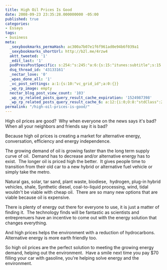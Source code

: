 ```yaml
---
title: High Oil Prices Is Good
date: 2008-09-23 23:35:28.000000000 -05:00
published: true
categories:
- Essays
tags:
- business
meta:
  _sexybookmarks_permaHash: ac300a7b07e1f6f961ad0e94b6f039a1
  _sexybookmarks_shortUrl: http://b2l.me/4rzw4
  aktt_tweeted: '1'
  _edit_last: '1'
  podPressPostSpecific: s:254:"s:245:"a:6:{s:15:"itunes:subtitle";s:15:"##PostExcerpt##";s:14:"itunes:summary";s:15:"##PostExcerpt##";s:15:"itunes:keywords";s:17:"##WordPressCats##";s:13:"itunes:author";s:10:"##Global##";s:15:"itunes:explicit";s:2:"No";s:12:"itunes:block";s:2:"No";}";";
  dsq_thread_id: '43133161'
  _nectar_love: '0'
  _wpas_done_all: '1'
  _vc_post_settings: a:1:{s:10:"vc_grid_id";a:0:{}}
  _wp_rp_image: empty
  nectar_blog_post_view_count: '103'
  _wp_rp_related_posts_query_result_cache_expiration: '1524987398'
  _wp_rp_related_posts_query_result_cache_6: a:12:{i:0;O:8:"stdClass":2:{s:7:"post_id";s:3:"389";s:5:"score";s:18:"22.805206647281494";}i:1;O:8:"stdClass":2:{s:7:"post_id";s:4:"3250";s:5:"score";s:16:"17.6807381703383";}i:2;O:8:"stdClass":2:{s:7:"post_id";s:3:"279";s:5:"score";s:17:"16.84331750061355";}i:3;O:8:"stdClass":2:{s:7:"post_id";s:4:"1267";s:5:"score";s:18:"13.349499694368033";}i:4;O:8:"stdClass":2:{s:7:"post_id";s:4:"4227";s:5:"score";s:18:"12.774135549470058";}i:5;O:8:"stdClass":2:{s:7:"post_id";s:4:"3251";s:5:"score";s:18:"12.774135549470058";}i:6;O:8:"stdClass":2:{s:7:"post_id";s:4:"3234";s:5:"score";s:18:"12.774135549470058";}i:7;O:8:"stdClass":2:{s:7:"post_id";s:3:"320";s:5:"score";s:18:"12.774135549470058";}i:8;O:8:"stdClass":2:{s:7:"post_id";s:4:"4432";s:5:"score";s:18:"11.782059702383707";}i:9;O:8:"stdClass":2:{s:7:"post_id";s:4:"4873";s:5:"score";s:18:"11.516918230611344";}i:10;O:8:"stdClass":2:{s:7:"post_id";s:4:"1540";s:5:"score";s:18:"11.516918230611344";}i:11;O:8:"stdClass":2:{s:7:"post_id";s:4:"1099";s:5:"score";s:18:"11.516918230611344";}}
permalink: "/high-oil-prices-is-good/"
---
```

High oil prices are good?&nbsp; Why when everyone on the news says it's bad?&nbsp; When all your neighbors and friends say it is bad?

Because high oil prices is creating a market for alternative energy, conversation, efficiency and energy independence.

The growing demand of oil is growing faster than the long term supply curve of oil.&nbsp; Demand has to decrease and/or alternative energy has to exist.&nbsp; The longer oil is priced high the better.&nbsp; It gives people time to transition from their old car to a new hybrid or alternative fuel vehicle or simply take the metro.

Natural gas, solar, tar sand, plant waste, biodiese,&nbsp; hydrogen, plug-in hybrid vehicles, shale, Synthetic diesel, coal-to-liquid processing, wind, tidal wouldn't be viable with cheap oil.&nbsp; There are so many new options that are viable because oil is expensive.

There is plenty of energy out there for everyone to use, it is just a matter of finding it.&nbsp; The technology finds will be fantastic as scientists and entreprenuers have an incentive to come out with the energy solution that changes everything.

And high prices helps the environment with a reduction of hydrocarbons.&nbsp; Alternative energy is more earth friendly too.

So high oil prices are the perfect solution to meeting the growing energy demand, helping out the environment.&nbsp; Have a smile next time you pay $70 filling your car with gasoline, you're helping solve energy and the environment.

